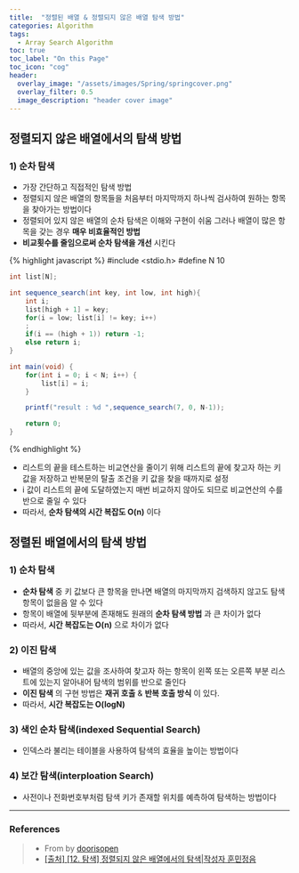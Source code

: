 ```yaml
---
title:  "정렬된 배열 & 정렬되지 않은 배열 탐색 방법"
categories: Algorithm
tags:
  - Array Search Algorithm
toc: true
toc_label: "On this Page"
toc_icon: "cog"
header:
  overlay_image: "/assets/images/Spring/springcover.png"
  overlay_filter: 0.5
  image_description: "header cover image"
---
```



## 정렬되지 않은 배열에서의 탐색 방법
### 1) 순차 탐색
* 가장 간단하고 직접적인 탐색 방법
* 정렬되지 않은 배열의 항목들을 처음부터 마지막까지 하나씩 검사하여 원하는 항목을 찾아가는 방법이다
* 정렬되어 있지 않은 배열의 순차 탐색은 이해와 구현이 쉬움 그러나 배열이 많은 항목을 갖는 경우 __매우 비효율적인 방법__
* __비교횟수를 줄임으로써 순차 탐색을 개선__ 시킨다

{% highlight javascript %}
#include <stdio.h>
#define N 10

``` java
int list[N];

int sequence_search(int key, int low, int high){
	int i;
    list[high + 1] = key;
    for(i = low; list[i] != key; i++)
	;
    if(i == (high + 1)) return -1;
    else return i;  
}
```

``` java
int main(void) {
	for(int i = 0; i < N; i++) {
		list[i] = i;
	}

	printf("result : %d ",sequence_search(7, 0, N-1));

	return 0;
}
```
{% endhighlight %}

* 리스트의 끝을 테스트하는 비교연산을 줄이기 위해 리스트의 끝에 찾고자 하는 키 값을 저장하고 반복문의 탈출 조건을 키 값을 찾을 때까지로 설정
* i 값이 리스트의 끝에 도달하였는지 매번 비교하지 않아도 되므로 비교연산의 수를 반으로 줄일 수 있다
* 따라서, __순차 탐색의 시간 복잡도 O(n)__ 이다


## 정렬된 배열에서의 탐색 방법
### 1) 순차 탐색
* __순차 탐색__ 중 키 값보다 큰 항목을 만나면 배열의 마지막까지 검색하지 않고도 탐색 항목이 없을음 알 수 있다
* 항목이 배열에 뒷부분에 존재해도 원래의 __순차 탐색 방법__ 과 큰 차이가 없다
* 따라서, __시간 복잡도는 O(n)__ 으로 차이가 없다

### 2) 이진 탐색
* 배열의 중앙에 있는 값을 조사하여 찾고자 하는 항목이 왼쪽 또는 오른쪽 부분 리스트에 있는지 알아내어 탐색의 범위를 반으로 줄인다
* __이진 탐색__ 의 구현 방법은 __재귀 호출__ & __반복 호출 방식__ 이 있다.
* 따라서, __시간 복잡도는 O(logN)__

### 3) 색인 순차 탐색(indexed Sequential Search)
* 인덱스라 불리는 테이블을 사용하여 탐색의 효율을 높이는 방법이다

### 4) 보간 탐색(interploation Search)
* 사전이나 전화번호부처럼 탐색 키가 존재할 위치를 예측하여 탐색하는 방법이다


<hr />

### References
> * From by [doorisopen](https://doorisopen.github.io/)
> * <a href="http://blog.naver.com/PostView.nhn?blogId=dlwoen9&logNo=220858549082&parentCategoryNo=&categoryNo=22&viewDate=&isShowPopularPosts=false&from=postView">[출처] [12. 탐색] 정렬되지 않은 배열에서의 탐색|작성자 훈민정음<a>
